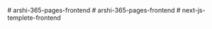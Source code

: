 <!-- Github Link:
https://github.com/mahmudul165/Task-Front-End-Developer-Mahmudul-Hasan.git
Live Link:
https://rokomari-test-mahmudul-hasan.netlify.app/ -->
#   a r s h i - 3 6 5 - p a g e s - f r o n t e n d  
 #   a r s h i - 3 6 5 - p a g e s - f r o n t e n d  
 #   n e x t - j s - t e m p l e t e - f r o n t e n d  
 